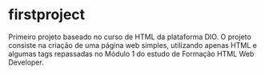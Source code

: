 # firstproject
Primeiro projeto baseado no curso de HTML da plataforma DIO.
O projeto consiste na criação de uma página web simples, utilizando apenas HTML e algumas tags repassadas no Módulo 1 do estudo de Formação HTML Web Developer.
